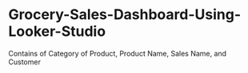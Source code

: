 # Grocery-Sales-Dashboard-Using-Looker-Studio
Contains of Category of Product, Product Name, Sales Name, and Customer
